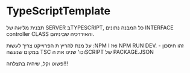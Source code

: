 ﻿# TypeScriptTemplate
תבנית מליאה של SERVER בTYPESCRIPT,
כל המבנה נתונים INTERFACE controller CLASS והאיררכיה שביניהם.

על מנת להריץ ת הפרוייקט צריך לעשות :NPM I ואז NPM RUN DEV.
זהו חיסכון - במקום שנעשה TSC וכו' שנינו את הSCRIPT של PACKAGE.JSON

פשוט וקל,
שיהיה בהצלחה!!!
